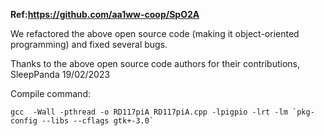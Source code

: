 <!--
 * @Author: Chengsen Dong 1034029664@qq.com
 * @Date: 2023-02-19 16:50:24
 * @LastEditors: Chengsen Dong 1034029664@qq.com
 * @LastEditTime: 2023-02-19 19:06:36
 * @FilePath: /SleepPanda/src/app/MAX30101/ref/README.md
 * @Description: 
 * Copyright (c) 2023 by ${git_name_email}(www.github.com/xddcore), All Rights Reserved. 
-->
**Ref:https://github.com/aa1ww-coop/SpO2A**

We refactored the above open source code (making it object-oriented programming) and fixed several bugs.

Thanks to the above open source code authors for their contributions, SleepPanda 19/02/2023

Compile command:
```
gcc  -Wall -pthread -o RD117piA RD117piA.cpp -lpigpio -lrt -lm `pkg-config --libs --cflags gtk+-3.0`
```